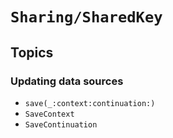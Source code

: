 # ``Sharing/SharedKey``

## Topics

### Updating data sources

- ``save(_:context:continuation:)``
- ``SaveContext``
- ``SaveContinuation``
